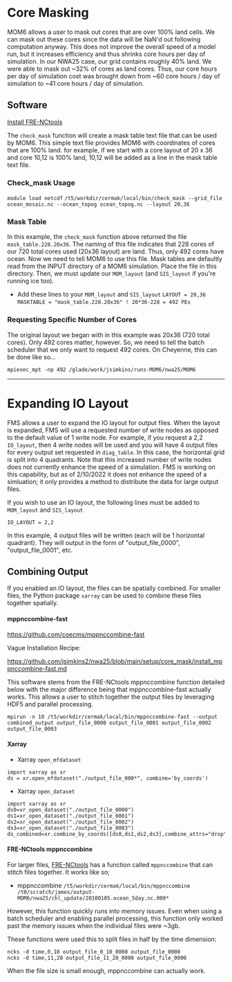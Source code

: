 # Core Masking

MOM6 allows a user to mask out cores that are over 100% land cells. We can mask out these cores since the data will be NaN'd out following computation anyway. This does not improve the overall speed of a model run, but it increases efficiency and thus shrinks core hours per day of simulation. In our NWA25 case, our grid contains roughly 40% land. We were able to mask out ~32% of cores as land cores. Thus, our core hours per day of simulation cost was brought down from ~60 core hours / day of simulation to ~41 core hours / day of simulation.

## Software

[Install FRE-NCtools](https://github.com/NOAA-GFDL/FRE-NCtools)

The `check_mask` function will create a mask table text file that can be used by MOM6. This simple text file provides MOM6 with coordinates of cores that are 100% land. for example, if we start with a core layout of 20 x 36 and core 10,12 is 100% land, 10,12 will be added as a line in the mask table text file.

### Check_mask Usage

`module load netcdf`
`/t5/workdir/cermak/local/bin/check_mask --grid_file ocean_mosaic.nc --ocean_topog ocean_topog.nc --layout 20,36`

### Mask Table

In this example, the `check_mask` function above returned the file `mask_table.228.20x36`. The naming of this file indicates that 228 cores of our 720 total cores used (20x36 layout) are land. Thus, only 492 cores have ocean. Now we need to tell MOM6 to use this file. Mask tables are defaultly read from the INPUT directory of a MOM6 simulation. Place the file in this directory. Then, we must update our `MOM_layout` (and `SIS_layout` if you're running ice too). 

- Add these lines to your `MOM_layout` and `SIS_layout`
`LAYOUT = 20,36`
`MASKTABLE = "mask_table.228.20x36" ! 20*36-228 = 492 PEs`

### Requesting Specific Number of Cores

The original layout we began with in this example was 20x36 (720 total cores). Only 492 cores matter, however. So, we need to tell the batch scheduler that we only want to request 492 cores. On Cheyenne, this can be done like so...

`mpiexec_mpt -np 492 /glade/work/jsimkins/runs-MOM6/nwa25/MOM6`

------------------------------------------
# Expanding IO Layout

FMS allows a user to expand the IO layout for output files. When the layout is expanded, FMS will use a requested number of  write nodes as opposed to the default value of 1 write node. For example, if you request a 2,2 `IO_layout`, then 4 write nodes will be used and you will have 4 output files for every output set requested in `diag_table`. In this case, the horizontal grid is split into 4 quadrants. Note that this increased number of write nodes does not currently enhance the speed of a simulation. FMS is working on this capability, but as of 2/10/2022 it does not enhance the speed of a simluation; it only provides a method to distribute the data for large output files. 

If you wish to use an IO layout, the following lines must be added to `MOM_layout` and `SIS_layout`

`IO_LAYOUT = 2,2`

In this example, 4 output files will be written (each will be 1 horizontal quadrant). They will output in the form of "output_file_0000", "output_file_0001", etc.

## Combining Output

If you enabled an IO layout, the files can be spatially combined. For smaller files, the Python package `xarray` can be used to combine these files together spatially.

#### mppnccombine-fast

https://github.com/coecms/mppnccombine-fast

Vague Installation Recipe:

https://github.com/jsimkins2/nwa25/blob/main/setup/core_mask/install_mppnccombine-fast.md

This software stems from the FRE-NCtools mppnccombine function detailed below with the major difference being that mppnccombine-fast actually works. This allows a user to stitch together the output files by leveraging HDF5 and parallel processing. 

`mpirun -n 10 /t5/workdir/cermak/local/bin/mppnccombine-fast --output combined_output output_file_0000 output_file_0001 output_file_0002 output_file_0003`

 
#### Xarray

- Xarray `open_mfdataset`
```
import xarray as xr
ds = xr.open_mfdataset("./output_file_000*", combine='by_coords')
```

- Xarray `open_dataset`
```
import xarray as xr
ds0=xr_open_dataset("./output_file_0000")
ds1=xr_open_dataset("./output_file_0001")
ds2=xr_open_dataset("./output_file_0002")
ds3=xr_open_dataset("./output_file_0003")
ds_combined=xr.combine_by_coords([ds0,ds1,ds2,ds3],combine_attrs="drop")
```

#### FRE-NCtools mppnccombine

For larger files, [FRE-NCtools](https://github.com/NOAA-GFDL/FRE-NCtools) has a function called `mppnccombine` that can stitch files together. It works like so;

- mppnccombine
`/t5/workdir/cermak/local/bin/mppnccombine /t0/scratch/james/output-MOM6/nwa25/chl_update/20100105.ocean_5day.nc.000*`

However, this function quickly runs into memory issues. Even when using a batch scheduler and enabling parallel processing, this function only worked past the memory issues when the individual files were ~3gb.

These functions were used this to split files in half by the time dimension:

```
ncks -d time,0,10 output_file_0_10_0000 output_file_0000
ncks -d time,11,20 output_file_11_20_0000 output_file_0000
```

When the file size is small enough, mppnccombine can actually work. 

